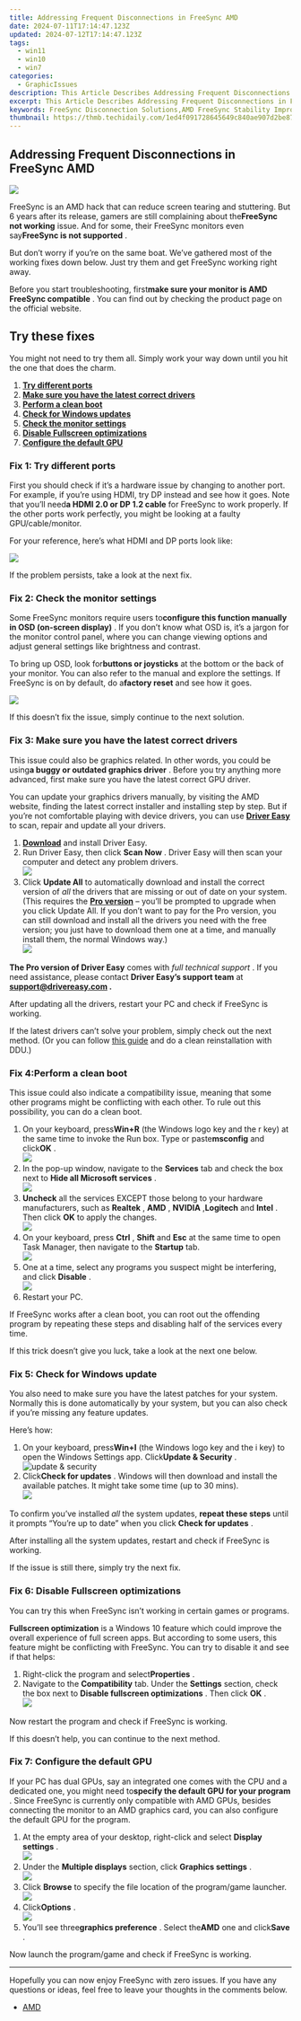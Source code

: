 ```yaml
---
title: Addressing Frequent Disconnections in FreeSync AMD
date: 2024-07-11T17:14:47.123Z
updated: 2024-07-12T17:14:47.123Z
tags:
  - win11
  - win10
  - win7
categories:
  - GraphicIssues
description: This Article Describes Addressing Frequent Disconnections in FreeSync AMD
excerpt: This Article Describes Addressing Frequent Disconnections in FreeSync AMD
keywords: FreeSync Disconnection Solutions,AMD FreeSync Stability Improvements,FreeSync Frequent Disconnect Remedies,Optimizing FreeSync Performance,FreeSync Sync Interruption Fixes,Enhancing AMD Display Technology with FreeSync,FreeSync Disconnection Troubleshooting Guide
thumbnail: https://thmb.techidaily.com/1ed4f091728645649c840ae907d2be87aba494a53f4cf1942b1dcf1c240fc190.jpg
---
```


## Addressing Frequent Disconnections in FreeSync AMD

![](https://images.drivereasy.com/wp-content/uploads/2021/12/freesync-not-supported.jpg)

 FreeSync is an AMD hack that can reduce screen tearing and stuttering. But 6 years after its release, gamers are still complaining about the**FreeSync not working** issue. And for some, their FreeSync monitors even say**FreeSync is not supported** .

 But don’t worry if you’re on the same boat. We’ve gathered most of the working fixes down below. Just try them and get FreeSync working right away.

 Before you start troubleshooting, first**make sure your monitor is AMD FreeSync compatible** . You can find out by checking the product page on the official website.

## Try these fixes

 You might not need to try them all. Simply work your way down until you hit the one that does the charm.

1. [**Try different ports**](#fix1)
2. [**Make sure you have the latest correct drivers**](#fix2)
3. [**Perform a clean boot**](#fix3)
4. [**Check for Windows updates**](#fix4)
5. [**Check the monitor settings**](#fix5)
6. [**Disable Fullscreen optimizations**](#fix6)
7. **[Configure the default GPU](#fix7)**

### Fix 1: Try different ports

 First you should check if it’s a hardware issue by changing to another port. For example, if you’re using HDMI, try DP instead and see how it goes. Note that you’ll need**a HDMI 2.0 or DP 1.2 cable** for FreeSync to work properly. If the other ports work perfectly, you might be looking at a faulty GPU/cable/monitor.

For your reference, here’s what HDMI and DP ports look like:

![](https://images.drivereasy.com/wp-content/uploads/2021/12/graphics-card-hdmi-dp-ports.jpg)

If the problem persists, take a look at the next fix.

### Fix 2: Check the monitor settings

 Some FreeSync monitors require users to**configure this function manually in OSD (on-screen display)** . If you don’t know what OSD is, it’s a jargon for the monitor control panel, where you can change viewing options and adjust general settings like brightness and contrast.

 To bring up OSD, look for**buttons or joysticks** at the bottom or the back of your monitor. You can also refer to the manual and explore the settings. If FreeSync is on by default, do a**factory reset** and see how it goes.

![](https://images.drivereasy.com/wp-content/uploads/2021/12/freesync-osd-dell.jpg)

 If this doesn’t fix the issue, simply continue to the next solution.

### Fix 3: Make sure you have the latest correct drivers

 This issue could also be graphics related. In other words, you could be using**a buggy or outdated graphics driver** . Before you try anything more advanced, first make sure you have the latest correct GPU driver.

 You can update your graphics drivers manually, by visiting the AMD website, finding the latest correct installer and installing step by step. But if you’re not comfortable playing with device drivers, you can use [**Driver Easy**](https://tools.techidaily.com/drivereasy/download/) to scan, repair and update all your drivers.

1. [**Download**](https://tools.techidaily.com/drivereasy/download/) and install Driver Easy.
2. Run Driver Easy, then click **Scan Now** . Driver Easy will then scan your computer and detect any problem drivers.  
![](https://images.drivereasy.com/wp-content/uploads/2021/08/scan-now-v5_7_0.jpg)
3. Click **Update All** to automatically download and install the correct version of _all_ the drivers that are missing or out of date on your system.  
 (This requires the **[Pro version](https://tools.techidaily.com/drivereasy/download/)**  – you’ll be prompted to upgrade when you click Update All. If you don’t want to pay for the Pro version, you can still download and install all the drivers you need with the free version; you just have to download them one at a time, and manually install them, the normal Windows way.)  
![](https://images.drivereasy.com/wp-content/uploads/2021/10/de-update-6700-xt-driver.jpg)

**The Pro version of Driver Easy** comes with _full technical support_ . If you need assistance, please contact **Driver Easy’s support team** at **[support@drivereasy.com](mailto:support@drivereasy.com) .**

 After updating all the drivers, restart your PC and check if FreeSync is working.

 If the latest drivers can’t solve your problem, simply check out the next method. (Or you can follow [this guide](https://tools.techidaily.com/drivereasy/download/) and do a clean reinstallation with DDU.)

### Fix 4:**Perform a clean boot**

 This issue could also indicate a compatibility issue, meaning that some other programs might be conflicting with each other. To rule out this possibility, you can do a clean boot.

1. On your keyboard, press**Win+R** (the Windows logo key and the r key) at the same time to invoke the Run box. Type or paste**msconfig** and click**OK** .  
![](https://images.drivereasy.com/wp-content/uploads/2020/11/msconfig-clean-boot-1.jpg)
2. In the pop-up window, navigate to the **Services**  tab and check the box next to **Hide all Microsoft services** .  
![](https://images.drivereasy.com/wp-content/uploads/2020/09/msconfig-hide-all-windows-services.jpg)
3. **Uncheck**  all the services EXCEPT those belong to your hardware manufacturers, such as **Realtek** , **AMD** , **NVIDIA** ,**Logitech** and **Intel** . Then click **OK**  to apply the changes.  
![](https://images.drivereasy.com/wp-content/uploads/2020/09/msconfig-disable-services-except-gpu-audio.jpg)
4. On your keyboard, press **Ctrl** , **Shift**  and **Esc**  at the same time to open Task Manager, then navigate to the **Startup**  tab.  
![](https://images.drivereasy.com/wp-content/uploads/2020/08/task-manager-startup.jpg)
5. One at a time, select any programs you suspect might be interfering, and click **Disable** .  
![](https://images.drivereasy.com/wp-content/uploads/2020/08/task-manager-startup-disable-startup-program.jpg)
6. Restart your PC.

 If FreeSync works after a clean boot, you can root out the offending program by repeating these steps and disabling half of the services every time.

 If this trick doesn’t give you luck, take a look at the next one below.

### Fix 5: Check for Windows update

 You also need to make sure you have the latest patches for your system. Normally this is done automatically by your system, but you can also check if you’re missing any feature updates.

Here’s how:

1. On your keyboard, press**Win+I** (the Windows logo key and the i key) to open the Windows Settings app. Click**Update & Security** .  
![update & security](https://images.drivereasy.com/wp-content/uploads/2020/10/update-security-2.jpg)
2. Click**Check for updates** . Windows will then download and install the available patches. It might take some time (up to 30 mins).  
![](https://images.drivereasy.com/wp-content/uploads/2020/08/windows-security-update-click-check-for-update.jpg)

 To confirm you’ve installed _all_  the system updates, **repeat these steps** until it prompts “You’re up to date” when you click **Check for updates** .

 After installing all the system updates, restart and check if FreeSync is working.

If the issue is still there, simply try the next fix.

### Fix 6: Disable Fullscreen optimizations

 You can try this when FreeSync isn’t working in certain games or programs.

**Fullscreen optimization** is a Windows 10 feature which could improve the overall experience of full screen apps. But according to some users, this feature might be conflicting with FreeSync. You can try to disable it and see if that helps:

1. Right-click the program and select**Properties** .
2. Navigate to the **Compatibility**  tab. Under the **Settings**  section, check the box next to **Disable fullscreen optimizations** . Then click **OK** .  
![](https://images.drivereasy.com/wp-content/uploads/2020/10/disable-fullscreen-optimizations.jpg)

Now restart the program and check if FreeSync is working.

If this doesn’t help, you can continue to the next method.

### Fix 7: Configure the default GPU

 If your PC has dual GPUs, say an integrated one comes with the CPU and a dedicated one, you might need to**specify the default GPU for your program** . Since FreeSync is currently only compatible with AMD GPUs, besides connecting the monitor to an AMD graphics card, you can also configure the default GPU for the program.

1. At the empty area of your desktop, right-click and select **Display settings** .  
![](https://images.drivereasy.com/wp-content/uploads/2020/10/change-preferred-gpu-1.jpg)
2. Under the **Multiple displays** section, click **Graphics settings** .  
![](https://images.drivereasy.com/wp-content/uploads/2020/10/change-preferred-gpu-2.jpg)
3. Click **Browse**  to specify the file location of the program/game launcher.  
![](https://images.drivereasy.com/wp-content/uploads/2021/12/change-preferred-gpu-3-clean.jpg)
4. Click**Options** .  
![](https://images.drivereasy.com/wp-content/uploads/2020/10/change-preferred-gpu-4.jpg)
5. You’ll see three**graphics preference** . Select the**AMD** one and click**Save** .

Now launch the program/game and check if FreeSync is working.

---

 Hopefully you can now enjoy FreeSync with zero issues. If you have any questions or ideas, feel free to leave your thoughts in the comments below.

* [AMD](https://tools.techidaily.com/drivereasy/download/)

<ins class="adsbygoogle"
     style="display:block"
     data-ad-format="autorelaxed"
     data-ad-client="ca-pub-7571918770474297"
     data-ad-slot="1223367746"></ins>



<ins class="adsbygoogle"
     style="display:block"
     data-ad-client="ca-pub-7571918770474297"
     data-ad-slot="8358498916"
     data-ad-format="auto"
     data-full-width-responsive="true"></ins>




